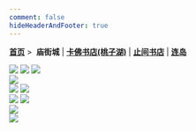 ```yaml
---
comment: false
hideHeaderAndFooter: true
---
```

<style>.container{margin:0 auto;width:1210px;}</style>

**[首页](/)** >&nbsp; **庙街城** | **[卡佛书店(桃子湖)](/pho/kafo)** | **[止间书店](/pho/zhijian)** | **[连岛](/pho/liandao)**

<div class="gkpho-container2">
<img class="gkpho-img" src="https://pho-1258820352.cos.ap-nanjing.myqcloud.com/miaojie/IMG_2476.jpg">
<img class="gkpho-img gkpho-img-margin" src="https://pho-1258820352.cos.ap-nanjing.myqcloud.com/miaojie/IMG_2477.jpg">
<img class="gkpho-img" src="https://pho-1258820352.cos.ap-nanjing.myqcloud.com/miaojie/IMG_2478.jpg">
</div>

<div class="gkpho-container2">

<img class="gkpho-img gkpho-img-margin" src="https://pho-1258820352.cos.ap-nanjing.myqcloud.com/miaojie/IMG_2479.jpg">
</div>

<div class="gkpho-container2">
<img class="gkpho-img" src="https://pho-1258820352.cos.ap-nanjing.myqcloud.com/miaojie/IMG_2480.jpg">
<img class="gkpho-img gkpho-img-margin" src="https://pho-1258820352.cos.ap-nanjing.myqcloud.com/miaojie/IMG_2481.jpg">
</div>

<div class="gkpho-container2">
<img class="gkpho-img" src="https://pho-1258820352.cos.ap-nanjing.myqcloud.com/miaojie/IMG_2482.jpg">
<img class="gkpho-img gkpho-img-margin" src="https://pho-1258820352.cos.ap-nanjing.myqcloud.com/miaojie/IMG_2484.jpg">
</div>

<div>
<img class="gkpho-single-img" src="https://pho-1258820352.cos.ap-nanjing.myqcloud.com/miaojie/IMG_2486.jpg">
</div>

<div>
<img class="gkpho-single-img" src="https://pho-1258820352.cos.ap-nanjing.myqcloud.com/miaojie/IMG_2485.jpg">
</div>
